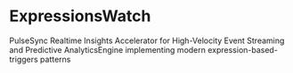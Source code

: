# ExpressionsWatch
PulseSync Realtime Insights Accelerator for High-Velocity Event Streaming and Predictive AnalyticsEngine implementing modern expression-based-triggers patterns
